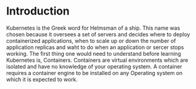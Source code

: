 <h1>Introduction</h1>
<p>
Kubernetes is the Greek word for Helmsman of a ship. This name was chosen because it oversees a set of servers and decides where to deploy containerized applications, when to scale up or down the number of application replicas and waht to do when an application or sercer stops working. The first thing one would need to understand before learning Kubernetes is, Containers. Containers are virtual environments which are isolated and have no knowledge of your operating system. A container requires a container engine to be installed on any Operating system on which it is expected to work. </p>
